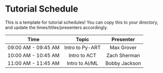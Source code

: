 # Tutorial Schedule

This is a template for tutorial schedules! You can copy this to your directory, and update the times/titles/presenters accordingly.


| Time                | Topic             | Presenter        |
| :---:               |    :----:         |    :---:         |
| 09:00 AM - 09:45 AM | Intro to Py-ART   | Max Grover       |
| 10:00 AM - 10:45 AM | Intro to ACT      | Zach Sherman     |
| 11:00 AM - 11:45 AM | Intro to AI/ML    | Bobby Jackson    |